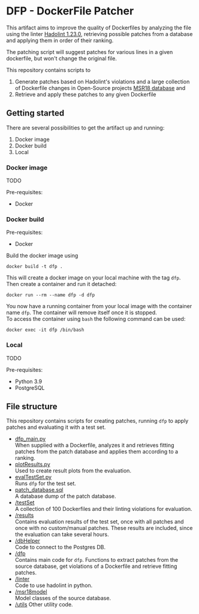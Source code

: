 # DFP - DockerFile Patcher

This artifact aims to improve the quality of Dockerfiles by analyzing the file using the linter [Hadolint 1.23.0](https://github.com/hadolint/hadolint/releases/tag/v1.23.0), retrieving possible patches from a database and applying them in order of their ranking.

The patching script will suggest patches for various lines in a given dockerfile, but won't change the original file.

This repository contains scripts to
1. Generate patches based on Hadolint's violations and a large collection of Dockerfile changes in Open-Source projects [MSR18 database](https://github.com/sealuzh/msr18-docker-dataset)
and
2. Retrieve and apply these patches to any given Dockerfile

## Getting started

There are several possibilities to get the artifact up and running:
1. Docker image
2. Docker build
3. Local

### Docker image
TODO

Pre-requisites:
- Docker

### Docker build
Pre-requisites:
- Docker

Build the docker image using 
```shell
docker build -t dfp .
```
This will create a docker image on your local machine with the tag ``dfp``.  
Then create a container and run it detached:
````shell
docker run --rm --name dfp -d dfp
````

You now have a running container from your local image with the container name ``dfp``.
The container will remove itself once it is stopped.  
To access the container using ``bash`` the following command can be used:
````shell
docker exec -it dfp /bin/bash
````

### Local
TODO 

Pre-requisites:
- Python 3.9
- PostgreSQL


## File structure

This repository contains scripts for creating patches, running ``dfp`` to apply patches and evaluating it with a test set.

- [dfp_main.py](./dfp_main.py)  
When supplied with a Dockerfile, analyzes it and retrieves fitting patches from the patch database and applies them according to a ranking.
- [plotResults.py](./plotResults.py)  
Used to create result plots from the evaluation.
- [evalTestSet.py](./evalTestSet.py)  
Runs ``dfp`` for the test set.
- [patch_database.sql](./patch_database.sql)  
A database dump of the patch database.
- [/testSet](./testSet)  
A collection of 100 Dockerfiles and their linting violations for evaluation.
- [/results](./results)  
Contains evaluation results of the test set, once with all patches and once with no custom/manual patches.
These results are included, since the evaluation can take several hours. 
- [/dbHelper](./dbHelper)  
Code to connect to the Postgres DB.
- [/dfp](./dfp)  
Contains main code for ``dfp``. Functions to extract patches from the source database, get violations of a Dockerfile and retrieve fitting patches.
- [/linter](./linter)  
Code to use hadolint in python.
- [/msr18model](./msr18model)  
Model classes of the source database.
- [/utils](./utils)
Other utility code.


